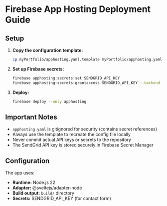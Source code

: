 # Firebase App Hosting Deployment Guide

## Setup

1. **Copy the configuration template:**
   ```bash
   cp myPortfolio/apphosting.yaml.template myPortfolio/apphosting.yaml
   ```

2. **Set up Firebase secrets:**
   ```bash
   firebase apphosting:secrets:set SENDGRID_API_KEY
   firebase apphosting:secrets:grantaccess SENDGRID_API_KEY --backend myportfolio
   ```

3. **Deploy:**
   ```bash
   firebase deploy --only apphosting
   ```

## Important Notes

- `apphosting.yaml` is gitignored for security (contains secret references)
- Always use the template to recreate the config file locally
- Never commit actual API keys or secrets to the repository
- The SendGrid API key is stored securely in Firebase Secret Manager

## Configuration

The app uses:
- **Runtime:** Node.js 22
- **Adapter:** @sveltejs/adapter-node
- **Build output:** `build/` directory
- **Secrets:** SENDGRID_API_KEY (for contact form)
